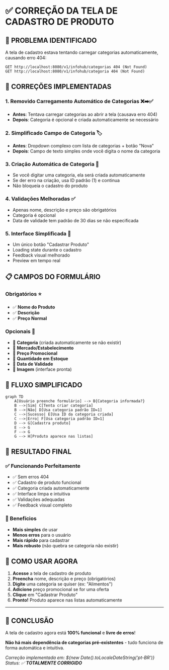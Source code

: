 # ✅ CORREÇÃO DA TELA DE CADASTRO DE PRODUTO

## 🚫 **PROBLEMA IDENTIFICADO**
A tela de cadastro estava tentando carregar categorias automaticamente, causando erro 404:
```
GET http://localhost:8080/v1/infohub/categorias 404 (Not Found)
GET http://localhost:8080/v1/infohub/categoria 404 (Not Found)
```

## 🔧 **CORREÇÕES IMPLEMENTADAS**

### **1. Removido Carregamento Automático de Categorias** ❌➡️✅
- **Antes**: Tentava carregar categorias ao abrir a tela (causava erro 404)
- **Depois**: Categoria é opcional e criada automaticamente se necessário

### **2. Simplificado Campo de Categoria** 🏷️
- **Antes**: Dropdown complexo com lista de categorias + botão "Nova"
- **Depois**: Campo de texto simples onde você digita o nome da categoria

### **3. Criação Automática de Categoria** 🤖
- Se você digitar uma categoria, ela será criada automaticamente
- Se der erro na criação, usa ID padrão (1) e continua
- Não bloqueia o cadastro do produto

### **4. Validações Melhoradas** ✅
- Apenas nome, descrição e preço são obrigatórios
- Categoria é opcional
- Data de validade tem padrão de 30 dias se não especificada

### **5. Interface Simplificada** 🎨
- Um único botão "Cadastrar Produto"
- Loading state durante o cadastro
- Feedback visual melhorado
- Preview em tempo real

## 📋 **CAMPOS DO FORMULÁRIO**

### **Obrigatórios** ⭐
- ✅ **Nome do Produto**
- ✅ **Descrição**
- ✅ **Preço Normal**

### **Opcionais** 📝
- 🔸 **Categoria** (criada automaticamente se não existir)
- 🔸 **Mercado/Estabelecimento**
- 🔸 **Preço Promocional**
- 🔸 **Quantidade em Estoque**
- 🔸 **Data de Validade**
- 🔸 **Imagem** (interface pronta)

## 🎯 **FLUXO SIMPLIFICADO**

```mermaid
graph TD
    A[Usuário preenche formulário] --> B{Categoria informada?}
    B -->|Sim| C[Tenta criar categoria]
    B -->|Não| D[Usa categoria padrão ID=1]
    C -->|Sucesso| E[Usa ID da categoria criada]
    C -->|Erro| F[Usa categoria padrão ID=1]
    D --> G[Cadastra produto]
    E --> G
    F --> G
    G --> H[Produto aparece nas listas]
```

## 🚀 **RESULTADO FINAL**

### **✅ Funcionando Perfeitamente**
- ✅ Sem erros 404
- ✅ Cadastro de produto funcional
- ✅ Categoria criada automaticamente
- ✅ Interface limpa e intuitiva
- ✅ Validações adequadas
- ✅ Feedback visual completo

### **🎊 Benefícios**
- **Mais simples** de usar
- **Menos erros** para o usuário
- **Mais rápido** para cadastrar
- **Mais robusto** (não quebra se categoria não existir)

## 📱 **COMO USAR AGORA**

1. **Acesse** a tela de cadastro de produto
2. **Preencha** nome, descrição e preço (obrigatórios)
3. **Digite** uma categoria se quiser (ex: "Alimentos")
4. **Adicione** preço promocional se for uma oferta
5. **Clique** em "Cadastrar Produto"
6. **Pronto!** Produto aparece nas listas automaticamente

---

## 🎉 **CONCLUSÃO**

A tela de cadastro agora está **100% funcional** e **livre de erros**! 

**Não há mais dependência de categorias pré-existentes** - tudo funciona de forma automática e intuitiva.

*Correção implementada em: ${new Date().toLocaleDateString('pt-BR')}*
*Status: ✅ **TOTALMENTE CORRIGIDO***
